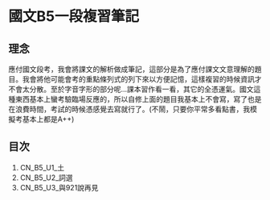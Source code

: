 # 國文B5一段複習筆記

## 理念
<p>應付國文段考，我會將課文的解析做成筆記，這部分是為了應付課文文意理解的題目。我會將他可能會考的重點條列式的列下來以方便記憶，這樣複習的時候資訊才不會太分散。至於字音字形的部分呢...課本習作看一看，其它的全憑運氣。國文這種東西基本上蠻考驗臨場反應的，所以自修上面的題目我基本上不會寫，寫了也是在浪費時間，考試的時候憑感覺去寫就行了。(不鬧，只要你平常多看點書，我模擬考基本上都是A++)
</p>

## 目次
  1. CN_B5_U1_土
  2. CN_B5_U2_詞選
  3. CN_B5_U3_與921說再見